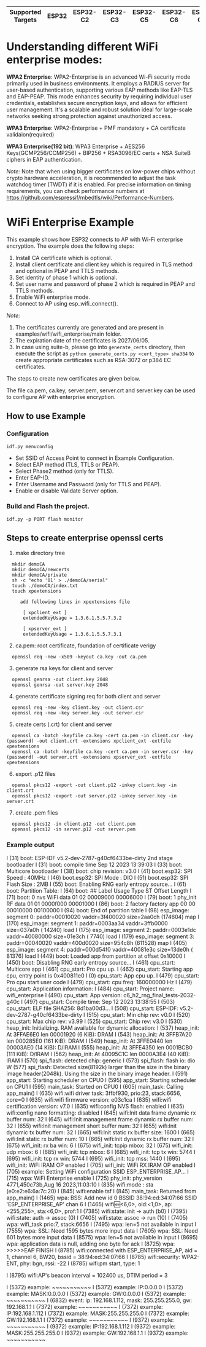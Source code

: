 | Supported Targets | ESP32 | ESP32-C2 | ESP32-C3 | ESP32-C5 | ESP32-C6 | ESP32-C61 | ESP32-S2 | ESP32-S3 |
| ----------------- | ----- | -------- | -------- | -------- | -------- | --------- | -------- | -------- |


# Understanding different WiFi enterprise modes:

**WPA2 Enterprise**: WPA2-Enterprise is an advanced Wi-Fi security mode primarily used in business environments. It employs a RADIUS server for user-based authentication, supporting various EAP methods like EAP-TLS and EAP-PEAP. This mode enhances security by requiring individual user credentials, establishes secure encryption keys, and allows for efficient user management. It's a scalable and robust solution ideal for large-scale networks seeking strong protection against unauthorized access.

**WPA3 Enterprise**: WPA2-Enterprise + PMF mandatory + CA certificate validaion(required)

**WPA3 Enterprise(192 bit)**: WPA3 Enterprise + AES256 Keys(GCMP256/CCMP256) + BIP256 + RSA3096/EC certs + NSA SuiteB ciphers in EAP authentication.

*Note:* 
Note that when using bigger certificates on low-power chips without crypto hardware acceleration, it is recommended to adjust the task watchdog timer (TWDT) if it is enabled. For precise information on timing requirements, you can check performance numbers at https://github.com/espressif/mbedtls/wiki/Performance-Numbers.

# WiFi Enterprise Example

This example shows how ESP32 connects to AP with Wi-Fi enterprise encryption. The example does the following steps:

1. Install CA certificate which is optional.
2. Install client certificate and client key which is required in TLS method and optional in PEAP and TTLS methods.
3. Set identity of phase 1 which is optional.
4. Set user name and password of phase 2 which is required in PEAP and TTLS methods.
5. Enable WiFi enterprise mode.
6. Connect to AP using esp_wifi_connect().

*Note:* 
1. The certificates currently are generated and are present in examples/wifi/wifi_enterprise/main folder.
2. The expiration date of the certificates is 2027/06/05.
3. In case using suite-b, please go into `generate_certs` directory, then execute the script as `python generate_certs.py <cert_type> sha384` to create appropriate certificates such as RSA-3072 or p384 EC certificates.

The steps to create new certificates are given below.

The file ca.pem, ca.key, server.pem, server.crt and server.key can be used to configure AP with enterprise encryption.

## How to use Example

### Configuration

```
idf.py menuconfig
```
* Set SSID of Access Point to connect in Example Configuration.
* Select EAP method (TLS, TTLS or PEAP).
* Select Phase2 method (only for TTLS).
* Enter EAP-ID.
* Enter Username and Password (only for TTLS and PEAP).
* Enable or disable Validate Server option.

### Build and Flash the project.

```
idf.py -p PORT flash monitor
```

## Steps to create enterprise openssl certs

1. make directory tree
```
  mkdir demoCA
  mkdir demoCA/newcerts
  mkdir demoCA/private
  sh -c "echo '01' > ./demoCA/serial"
  touch ./demoCA/index.txt
  touch xpextensions

     add following lines in xpextensions file

      [ xpclient_ext ]
      extendedKeyUsage = 1.3.6.1.5.5.7.3.2

      [ xpserver_ext ]
      extendedKeyUsage = 1.3.6.1.5.5.7.3.1
```
2. ca.pem: root certificate, foundation of certificate verigy
```
  openssl req -new -x509 -keyout ca.key -out ca.pem
```
3. generate rsa keys for client and server
```
  openssl genrsa -out client.key 2048
  openssl genrsa -out server.key 2048
```
4. generate certificate signing req for both client and server
```
  openssl req -new -key client.key -out client.csr
  openssl req -new -key server.key -out server.csr
```
5. create certs (.crt) for client and server
```
  openssl ca -batch -keyfile ca.key -cert ca.pem -in client.csr -key (password) -out client.crt -extensions xpclient_ext -extfile xpextensions
  openssl ca -batch -keyfile ca.key -cert ca.pem -in server.csr -key (password) -out server.crt -extensions xpserver_ext -extfile xpextensions
```
6. export .p12 files
```
  openssl pkcs12 -export -out client.p12 -inkey client.key -in client.crt
  openssl pkcs12 -export -out server.p12 -inkey server.key -in server.crt
```
7. create .pem files
```
  openssl pkcs12 -in client.p12 -out client.pem
  openssl pkcs12 -in server.p12 -out server.pem
```


### Example output

I (31) boot: ESP-IDF v5.2-dev-2787-g40cf6433be-dirty 2nd stage bootloader
I (31) boot: compile time Sep 12 2023 13:39:03
I (33) boot: Multicore bootloader
I (38) boot: chip revision: v3.0
I (41) boot.esp32: SPI Speed      : 40MHz
I (46) boot.esp32: SPI Mode       : DIO
I (51) boot.esp32: SPI Flash Size : 2MB
I (55) boot: Enabling RNG early entropy source...
I (61) boot: Partition Table:
I (64) boot: ## Label            Usage          Type ST Offset   Length
I (71) boot:  0 nvs              WiFi data        01 02 00009000 00006000
I (79) boot:  1 phy_init         RF data          01 01 0000f000 00001000
I (86) boot:  2 factory          factory app      00 00 00010000 00100000
I (94) boot: End of partition table
I (98) esp_image: segment 0: paddr=00010020 vaddr=3f400020 size=2aa0ch (174604) map
I (170) esp_image: segment 1: paddr=0003aa34 vaddr=3ffb0000 size=037a0h ( 14240) load
I (175) esp_image: segment 2: paddr=0003e1dc vaddr=40080000 size=01e3ch (  7740) load
I (179) esp_image: segment 3: paddr=00040020 vaddr=400d0020 size=954c8h (611528) map
I (405) esp_image: segment 4: paddr=000d54f0 vaddr=40081e3c size=13de0h ( 81376) load
I (449) boot: Loaded app from partition at offset 0x10000
I (450) boot: Disabling RNG early entropy source...
I (461) cpu_start: Multicore app
I (461) cpu_start: Pro cpu up.
I (462) cpu_start: Starting app cpu, entry point is 0x400811e0
I (0) cpu_start: App cpu up.
I (479) cpu_start: Pro cpu start user code
I (479) cpu_start: cpu freq: 160000000 Hz
I (479) cpu_start: Application information:
I (484) cpu_start: Project name:     wifi_enterprise
I (490) cpu_start: App version:      c6_h2_rng_final_tests-2032-g40c
I (497) cpu_start: Compile time:     Sep 12 2023 13:38:55
I (503) cpu_start: ELF file SHA256:  8d1ba00d3...
I (508) cpu_start: ESP-IDF:          v5.2-dev-2787-g40cf6433be-dirty
I (515) cpu_start: Min chip rev:     v0.0
I (520) cpu_start: Max chip rev:     v3.99 
I (525) cpu_start: Chip rev:         v3.0
I (530) heap_init: Initializing. RAM available for dynamic allocation:
I (537) heap_init: At 3FFAE6E0 len 00001920 (6 KiB): DRAM
I (543) heap_init: At 3FFB7A20 len 000285E0 (161 KiB): DRAM
I (549) heap_init: At 3FFE0440 len 00003AE0 (14 KiB): D/IRAM
I (555) heap_init: At 3FFE4350 len 0001BCB0 (111 KiB): D/IRAM
I (562) heap_init: At 40095C1C len 0000A3E4 (40 KiB): IRAM
I (570) spi_flash: detected chip: generic
I (573) spi_flash: flash io: dio
W (577) spi_flash: Detected size(8192k) larger than the size in the binary image header(2048k). Using the size in the binary image header.
I (591) app_start: Starting scheduler on CPU0
I (595) app_start: Starting scheduler on CPU1
I (595) main_task: Started on CPU0
I (605) main_task: Calling app_main()
I (635) wifi:wifi driver task: 3ffbf930, prio:23, stack:6656, core=0
I (635) wifi:wifi firmware version: e03c1ca
I (635) wifi:wifi certification version: v7.0
I (635) wifi:config NVS flash: enabled
I (635) wifi:config nano formatting: disabled
I (645) wifi:Init data frame dynamic rx buffer num: 32
I (645) wifi:Init management frame dynamic rx buffer num: 32
I (655) wifi:Init management short buffer num: 32
I (655) wifi:Init dynamic tx buffer num: 32
I (665) wifi:Init static rx buffer size: 1600
I (665) wifi:Init static rx buffer num: 10
I (665) wifi:Init dynamic rx buffer num: 32
I (675) wifi_init: rx ba win: 6
I (675) wifi_init: tcpip mbox: 32
I (675) wifi_init: udp mbox: 6
I (685) wifi_init: tcp mbox: 6
I (685) wifi_init: tcp tx win: 5744
I (695) wifi_init: tcp rx win: 5744
I (695) wifi_init: tcp mss: 1440
I (695) wifi_init: WiFi IRAM OP enabled
I (705) wifi_init: WiFi RX IRAM OP enabled
I (705) example: Setting WiFi configuration SSID ESP_ENTERPRISE_AP...
I (715) wpa: WiFi Enterprise enable
I (725) phy_init: phy_version 4771,450c73b,Aug 16 2023,11:03:10
I (835) wifi:mode : sta (e0:e2:e6:6a:7c:20)
I (845) wifi:enable tsf
I (845) main_task: Returned from app_main()
I (1465) wpa: BSS: Add new id 0 BSSID 38:94:ed:34:07:66 SSID 'ESP_ENTERPRISE_AP' chan 6
I (1465) wifi:new:<6,0>, old:<1,0>, ap:<255,255>, sta:<6,0>, prof:1
I (7385) wifi:state: init -> auth (b0)
I (7395) wifi:state: auth -> assoc (0)
I (7405) wifi:state: assoc -> run (10)
I (7405) wpa: wifi_task prio:7, stack:6656
I (7495) wpa: len=5 not available in input
I (7555) wpa: SSL: Need 1595 bytes more input data
I (7605) wpa: SSL: Need 601 bytes more input data
I (8575) wpa: len=5 not available in input
I (8695) wpa: application data is null, adding one byte for ack
I (8725) wpa: >>>>>EAP FINISH
I (8785) wifi:connected with ESP_ENTERPRISE_AP, aid = 1, channel 6, BW20, bssid = 38:94:ed:34:07:66
I (8785) wifi:security: WPA2-ENT, phy: bgn, rssi: -22
I (8785) wifi:pm start, type: 1

I (8795) wifi:AP's beacon interval = 102400 us, DTIM period = 3

I (5372) example: ~~~~~~~~~~~
I (5372) example: IP:0.0.0.0
I (5372) example: MASK:0.0.0.0
I (5372) example: GW:0.0.0.0
I (5372) example: ~~~~~~~~~~~
I (6832) event: ip: 192.168.1.112, mask: 255.255.255.0, gw: 192.168.1.1
I (7372) example: ~~~~~~~~~~~
I (7372) example: IP:192.168.1.112
I (7372) example: MASK:255.255.255.0
I (7372) example: GW:192.168.1.1
I (7372) example: ~~~~~~~~~~~
I (9372) example: ~~~~~~~~~~~
I (9372) example: IP:192.168.1.112
I (9372) example: MASK:255.255.255.0
I (9372) example: GW:192.168.1.1
I (9372) example: ~~~~~~~~~~~
```
